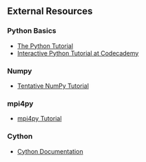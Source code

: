 
## External Resources

### Python Basics
 - [The Python Tutorial](https://docs.python.org/2/tutorial)
 - [Interactive Python Tutorial at
Codecademy](http://www.codecademy.com/en/tracks/python)

### Numpy
 - [Tentative NumPy Tutorial](http://wiki.scipy.org/Tentative_NumPy_Tutorial)

### mpi4py
 - [mpi4py Tutorial](http://www.mpi4py.scipy.org/docs/usrman/tutorial.html)

### Cython
 - [Cython Documentation](http://docs.cython.org/index.html)


